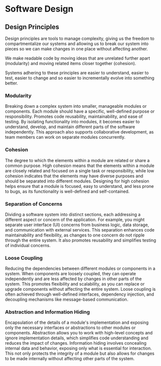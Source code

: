 # Software Design

## Design Principles

Design principles are tools to manage complexity, giving us the freedom to compartmentalize our systems and allowing us to break our system into pieces so we can make changes in one place without affecting another.

We make readable code by moving ideas that are unrelated further apart (modularity) and moving related items closer together (cohesion).

Systems adhering to these principles are easier to understand, easier to test, easier to change and so easier to incrementally evolve into something better.

### Modularity

Breaking down a complex system into smaller, manageable modules or components. Each module should have a specific, well-defined purpose or responsibility. Promotes code reusability, maintainability, and ease of testing. By isolating functionality into modules, it becomes easier to understand, develop, and maintain different parts of the software independently. This approach also supports collaborative development, as team members can work on separate modules concurrently.

### Cohesion

The degree to which the elements within a module are related or share a common purpose. High cohesion means that the elements within a module are closely related and focused on a single task or responsibility, while low cohesion indicates that the elements may have diverse purposes and should be separated into different modules. Designing for high cohesion helps ensure that a module is focused, easy to understand, and less prone to bugs, as its functionality is well-defined and self-contained.

### Separation of Concerns

Dividing a software system into distinct sections, each addressing a different aspect or concern of the application. For example, you might separate user interface (UI) concerns from business logic, data storage, and communication with external services. This separation enhances code maintainability and flexibility, as changes to one concern do not ripple through the entire system. It also promotes reusability and simplifies testing of individual concerns.

### Loose Coupling

Reducing the dependencies between different modules or components in a system. When components are loosely coupled, they can operate independently and are less affected by changes in other parts of the system. This promotes flexibility and scalability, as you can replace or upgrade components without affecting the entire system. Loose coupling is often achieved through well-defined interfaces, dependency injection, and decoupling mechanisms like message-based communication.

### Abstraction and Information Hiding

Encapsulation of the details of a module's implementation and exposing only the necessary interfaces or abstractions to other modules or components. Abstraction allows you to work with high-level concepts and ignore implementation details, which simplifies code understanding and reduces the impact of changes. Information hiding involves concealing internal data and behavior, exposing only what is essential for interaction. This not only protects the integrity of a module but also allows for changes to be made internally without affecting other parts of the system.





